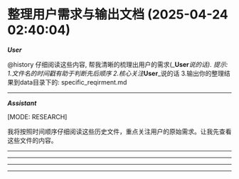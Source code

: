 <!-- Generated by SpecStory -->

# 整理用户需求与输出文档 (2025-04-24 02:40:04)

_**User**_

@history 仔细阅读这些内容, 帮我清晰的梳理出用户的需求(_**User**_说的话).
提示:
1.文件名的时间戳有助于判断先后顺序 
2.核心关注_**User**_说的话
3.输出你的整理结果到data目录下的: specific_reqirment.md

---

_**Assistant**_

[MODE: RESEARCH]

我将按照时间顺序仔细阅读这些历史文件，重点关注用户的原始需求。让我先查看这些文件的内容。

---



---



---



---

